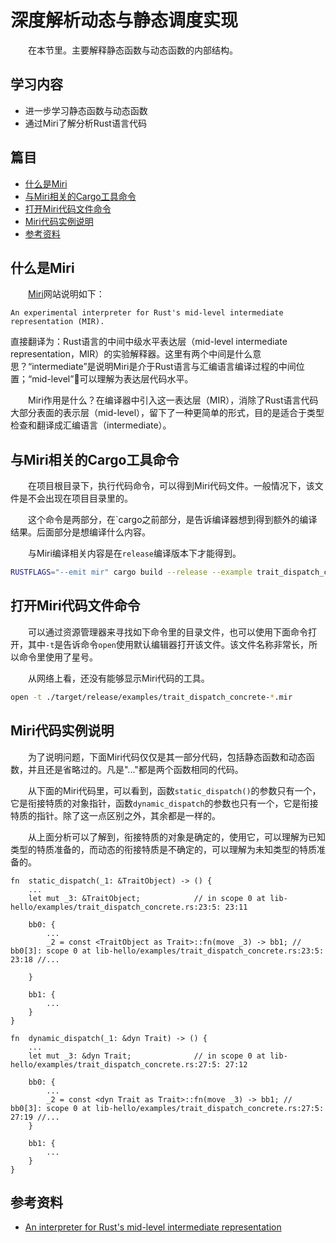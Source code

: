 # 深度解析动态与静态调度实现

　　在本节里。主要解释静态函数与动态函数的内部结构。

## 学习内容
- 进一步学习静态函数与动态函数
- 通过Miri了解分析Rust语言代码

## 篇目

- [什么是Miri](#什么是Miri)
- [与Miri相关的Cargo工具命令](#与Miri相关的Cargo工具命令)
- [打开Miri代码文件命令](#打开Miri代码文件命令)
- [Miri代码实例说明](#Miri代码实例说明)
- [参考资料](#参考资料)

## 什么是Miri

　　[Miri](https://github.com/rust-lang/miri)网站说明如下：

    An experimental interpreter for Rust's mid-level intermediate representation (MIR).

直接翻译为：Rust语言的中间中级水平表达层（mid-level intermediate representation，MIR）的实验解释器。这里有两个中间是什么意思？“intermediate”是说明Miri是介于Rust语言与汇编语言编译过程的中间位置；“mid-level”可以理解为表达层代码水平。

　　Miri作用是什么？在编译器中引入这一表达层（MIR），消除了Rust语言代码大部分表面的表示层（mid-level），留下了一种更简单的形式，目的是适合于类型检查和翻译成汇编语言（intermediate）。

## 与Miri相关的Cargo工具命令

　　在项目根目录下，执行代码命令，可以得到Miri代码文件。一般情况下，该文件是不会出现在项目目录里的。

　　这个命令是两部分，在`cargo之前部分，是告诉编译器想到得到额外的编译结果。后面部分是想编译什么内容。

　　与Miri编译相关内容是在`release`编译版本下才能得到。

```bash
RUSTFLAGS="--emit mir" cargo build --release --example trait_dispatch_concrete
```

## 打开Miri代码文件命令

　　可以通过资源管理器来寻找如下命令里的目录文件，也可以使用下面命令打开，其中`-t`是告诉命令`open`使用默认编辑器打开该文件。该文件名称非常长，所以命令里使用了星号。

　　从网络上看，还没有能够显示Miri代码的工具。

```bash
open -t ./target/release/examples/trait_dispatch_concrete-*.mir
```

## Miri代码实例说明

　　为了说明问题，下面Miri代码仅仅是其一部分代码，包括静态函数和动态函数，并且还是省略过的。凡是"..."都是两个函数相同的代码。

　　从下面的Miri代码里，可以看到，函数`static_dispatch()`的参数只有一个，它是衔接特质的对象指针，函数`dynamic_dispatch`的参数也只有一个，它是衔接特质的指针。除了这一点区别之外，其余都是一样的。

　　从上面分析可以了解到，衔接特质的对象是确定的，使用它，可以理解为已知类型的特质准备的，而动态的衔接特质是不确定的，可以理解为未知类型的特质准备的。

```
fn  static_dispatch(_1: &TraitObject) -> () {
    ...
    let mut _3: &TraitObject;            // in scope 0 at lib-hello/examples/trait_dispatch_concrete.rs:23:5: 23:11

    bb0: {
        ...
        _2 = const <TraitObject as Trait>::fn(move _3) -> bb1; // bb0[3]: scope 0 at lib-hello/examples/trait_dispatch_concrete.rs:23:5: 23:18 //...

    }

    bb1: {
        ...
    }
}
```

```
fn  dynamic_dispatch(_1: &dyn Trait) -> () {
    ...
    let mut _3: &dyn Trait;              // in scope 0 at lib-hello/examples/trait_dispatch_concrete.rs:27:5: 27:12

    bb0: {
        ...
        _2 = const <dyn Trait as Trait>::fn(move _3) -> bb1; // bb0[3]: scope 0 at lib-hello/examples/trait_dispatch_concrete.rs:27:5: 27:19 //...
    }

    bb1: {
        ...
    }
}
```

## 参考资料
- [An interpreter for Rust's mid-level intermediate representation](https://github.com/rust-lang/miri)